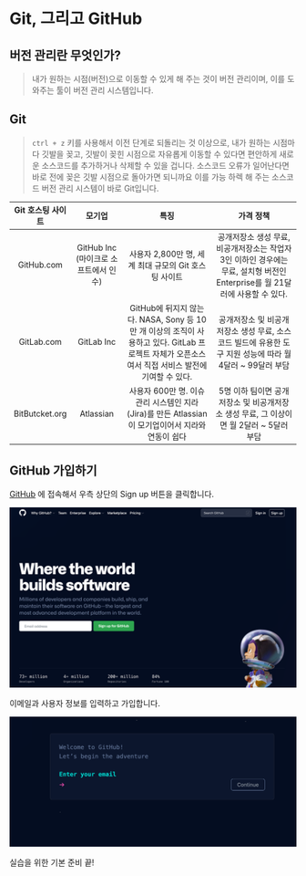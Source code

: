 # Git, 그리고 GitHub



## 버전 관리란 무엇인가?

> 내가 원하는 시점(버전)으로 이동할 수 있게 해 주는 것이 버전 관리이며, 이를 도와주는 툴이 버전 관리 시스템입니다.

## 

## Git

> `ctrl + z` 키를 사용해서 이전 단계로 되돌리는 것 이상으로, 내가 원하는 시점마다 깃발을 꽂고, 깃발이 꽂힌 시점으로 자유롭게 이동할 수 있다면 편안하게 새로운 소스코드를 추가하거나 삭제할 수 있을 겁니다. 소스코드 오류가 일어난다면 바로 전에 꽂은 깃발 시점으로 돌아가면 되니까요 이를 가능 하렉 해 주는 소스코드 버전 관리 시스템이 바로 Git입니다.



| Git 호스팅 사이트 |                모기업                 |                             특징                             |                          가격 정책                           |
| :---------------: | :-----------------------------------: | :----------------------------------------------------------: | :----------------------------------------------------------: |
|    GitHub.com     | GitHub Inc (마이크로 소프트에서 인수) |    사용자 2,800만 명, 세계 최대 규모의 Git 호스팅 사이트     | 공개저장소 생성 무료, 비공개저장소는 작업자 3인 이하인 경우에는 무료, 설치형 버전인 Enterprise를 월 21달러에 사용할 수 있다. |
|    GitLab.com     |              GitLab Inc               | GitHub에 뒤지지 않는다. NASA, Sony 등 10만 개 이상의 조직이 사용하고 있다. GitLab 프로젝트 자체가 오픈소스여서 직접 서비스 발전에 기여할 수 있다. | 공개저장소 및 비공개저장소 생성 무료, 소스코드 빌드에 유용한 도구 지원 성능에 따라 월 4달러 ~ 99달러 부담 |
|  BitButcket.org   |               Atlassian               | 사용자 600만 명. 이슈 관리 시스템인 지라(Jira)를 만든 Atlassian이 모기업이어서 지라와 연동이 쉽다 | 5명 이하 팀이면 공개저장소 및 비공개저장소 생성 무료, 그 이상이면 월 2달러 ~ 5달러 부담 |



## GitHub 가입하기

[GitHub](https://github.com/) 에 접속해서 우측 상단의 Sign up 버튼을 클릭합니다.

![Signup](./Signup.png)

이메일과 사용자 정보를 입력하고 가입합니다.

![Signup2](./signup2.png)

실습을 위한 기본 준비 끝!

